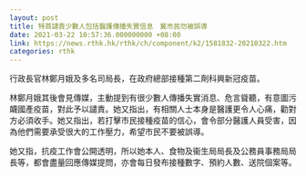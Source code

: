```yaml
---
layout: post
title: 特首譴責少數人包括醫護傳播失實信息　冀市民勿被誤導
date: 2021-03-22 10:57:36.000000000 +08:00
link: https://news.rthk.hk/rthk/ch/component/k2/1581832-20210322.htm
categories: rthk
---
```


行政長官林鄭月娥及多名司局長，在政府總部接種第二劑科興新冠疫苗。

林鄭月娥其後會見傳媒，主動提到有很少數人傳播失實消息、危言聳聽，有意圖污衊國產疫苗，對此予以譴責。她又指出，有相關人士本身是醫護更令人心痛，勸對方必須收手。她又指出，若打擊市民接種疫苗的信心，會令部分醫護人員受害，因為他們需要承受很大的工作壓力，希望市民不要被誤導。

她又指，抗疫工作會公開透明，所以她本人、食物及衞生局局長及公務員事務局局長等，都會盡量回應傳媒提問，亦會每日發布接種數字、預約人數、送院個案等。
